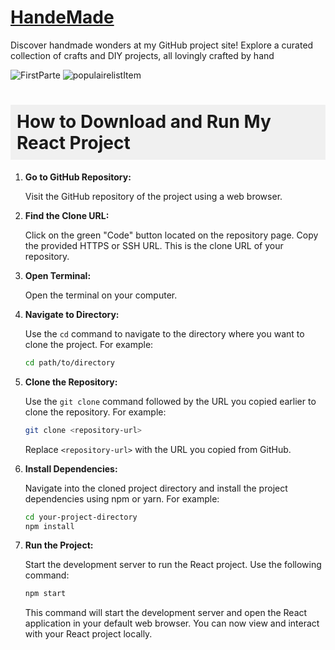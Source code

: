 # [HandeMade](https://yassinbesbes.github.io/handmade_projectSite/)
Discover handmade wonders at my GitHub project site! Explore a curated collection of crafts and DIY projects, all lovingly crafted by hand

![FirstParte](https://github.com/Yassinbesbes/handmade_projectSite/assets/89317705/7352354a-4499-449e-bae4-23cc53ac2bc4)
![populairelistItem](https://github.com/Yassinbesbes/handmade_projectSite/assets/89317705/b7d1f433-0c86-47d5-89f0-636ff920608b)

<h1 style="background-color: #f0f0f0; padding: 10px;">How to Download and Run My React Project</h1>

1. **Go to GitHub Repository:**

    Visit the GitHub repository of the project using a web browser.

2. **Find the Clone URL:**

    Click on the green "Code" button located on the repository page.
    Copy the provided HTTPS or SSH URL. This is the clone URL of your repository.

3. **Open Terminal:**

    Open the terminal on your computer.

4. **Navigate to Directory:**

    Use the `cd` command to navigate to the directory where you want to clone the project. For example:

    ```bash
    cd path/to/directory
    ```

5. **Clone the Repository:**

    Use the `git clone` command followed by the URL you copied earlier to clone the repository. For example:

    ```bash
    git clone <repository-url>
    ```

    Replace `<repository-url>` with the URL you copied from GitHub.

6. **Install Dependencies:**

    Navigate into the cloned project directory and install the project dependencies using npm or yarn. For example:

    ```bash
    cd your-project-directory
    npm install
    ```

7. **Run the Project:**

    Start the development server to run the React project. Use the following command:

    ```bash
    npm start
    ```

    This command will start the development server and open the React application in your default web browser. You can now view and interact with your React project locally.

